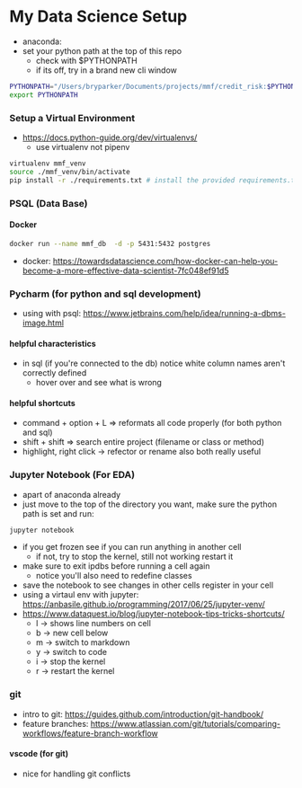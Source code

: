 
# My Data Science Setup
- anaconda: 
- set your python path at the top of this repo
    - check with $PYTHONPATH
    - if its off, try in a brand new cli window
```bash
PYTHONPATH="/Users/bryparker/Documents/projects/mmf/credit_risk:$PYTHONPATH"
export PYTHONPATH
```

### Setup a Virtual Environment
- https://docs.python-guide.org/dev/virtualenvs/
    - use virtualenv not pipenv

```bash
virtualenv mmf_venv
source ./mmf_venv/bin/activate
pip install -r ./requirements.txt # install the provided requirements.txt file
```


### PSQL (Data Base)

#### Docker
```bash
docker run --name mmf_db  -d -p 5431:5432 postgres
```
- docker: https://towardsdatascience.com/how-docker-can-help-you-become-a-more-effective-data-scientist-7fc048ef91d5


### Pycharm (for python and sql development)
- using with psql: https://www.jetbrains.com/help/idea/running-a-dbms-image.html

#### helpful characteristics
- in sql (if you're connected to the db) notice white column names aren't correctly defined
    - hover over and see what is wrong

#### helpful shortcuts
- command + option + L => reformats all code properly (for both python and sql)
- shift + shift => search entire project (filename or class or method)
- highlight, right click -> refector or rename also both really useful

### Jupyter Notebook (For EDA)
- apart of anaconda already
- just move to the top of the directory you want, make sure the python path is set and run:

```bash
jupyter notebook
```
- if you get frozen see if you can run anything in another cell
    - if not, try to stop the kernel, still not working restart it
- make sure to exit ipdbs before running a cell again
    - notice you'll also need to redefine classes
- save the notebook to see changes in other cells register in your cell
- using a virtaul env with jupyter: https://anbasile.github.io/programming/2017/06/25/jupyter-venv/
- https://www.dataquest.io/blog/jupyter-notebook-tips-tricks-shortcuts/ 
    - l -> shows line numbers on cell
    - b -> new cell below
    - m -> switch to markdown
    - y -> switch to code
    - i -> stop the kernel
    - r -> restart the kernel

### git 
- intro to git: https://guides.github.com/introduction/git-handbook/
- feature branches: https://www.atlassian.com/git/tutorials/comparing-workflows/feature-branch-workflow

#### vscode (for git)
-  nice for handling git conflicts